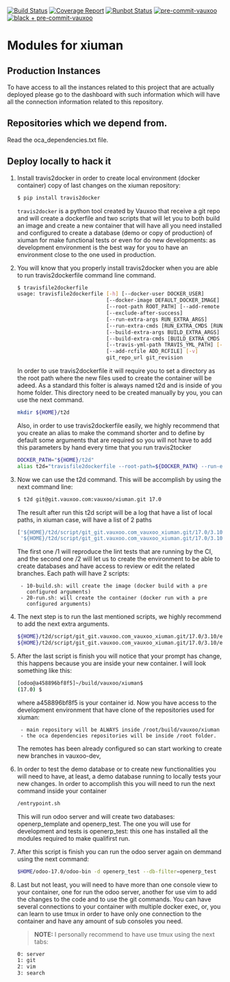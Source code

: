 [![Build Status](https://git.vauxoo.com/vauxoo/xiuman/badges/17.0/pipeline.svg)](https://git.vauxoo.com/vauxoo/xiuman/pipelines)
[![Coverage Report](https://git.vauxoo.com/vauxoo/xiuman/badges/17.0/coverage.svg)](https://coverage.vauxoo.com/17-0-xiuman)
[![Runbot Status](https://runbot.vauxoo.com/runbot/badge/109/17.0.svg)](https://runbot.vauxoo.com/runbot/repo/git-git-vauxoo-com-vauxoo-xiuman-git-109)
[![pre-commit-vauxoo](https://img.shields.io/badge/pre--commit-enabled-brightgreen?logo=pre-commit&logoColor=white)](https://github.com/vauxoo/pre-commit-vauxoo)
[![black + pre-commit-vauxoo](https://img.shields.io/badge/code%20style-black-000000.svg)](https://github.com/vauxoo/pre-commit-vauxoo)


Modules for xiuman
==================

Production Instances
--------------------

To have access to all the instances related to this project that are actually
deployed please go to the dashboard with such information which will have
all the connection information related to this repository.

Repositories which we depend from.
---

Read the oca_dependencies.txt file.

Deploy locally to hack it
---

1. Install travis2docker in order to create local environment (docker
   container) copy of last changes on the xiuman repository:

    ```bash
    $ pip install travis2docker
    ```
    `travis2docker` is a python tool created by Vauxoo that receive a git repo
    and will create a dockerfile and two scripts that will let you to both
    build an image and create a new container that will have all you need
    installed and configured to create a database (demo or copy of production)
    of xiuman for make functional tests or even for do new developments:
    as development environment is the best way for you to have an environment
    close to the one used in production.

2. You will know that you properly install travis2docker when you are able to
   run travis2dockerfile command line command.

    ```bash
    $ travisfile2dockerfile
    usage: travisfile2dockerfile [-h] [--docker-user DOCKER_USER]
                                 [--docker-image DEFAULT_DOCKER_IMAGE]
                                 [--root-path ROOT_PATH] [--add-remote REMOTES]
                                 [--exclude-after-success]
                                 [--run-extra-args RUN_EXTRA_ARGS]
                                 [--run-extra-cmds [RUN_EXTRA_CMDS [RUN_EXTRA_CMDS ...]]]
                                 [--build-extra-args BUILD_EXTRA_ARGS]
                                 [--build-extra-cmds [BUILD_EXTRA_CMDS [BUILD_EXTRA_CMDS ...]]]
                                 [--travis-yml-path TRAVIS_YML_PATH] [--no-clone]
                                 [--add-rcfile ADD_RCFILE] [-v]
                                 git_repo_url git_revision
    ```

    In order to use travis2dockerfile it will require you to set a directory as
    the root path where the new files used to create the container will be
    adeed. As a standard this folter is always named t2d and is inside of
    you home folder. This directory need to be created manually by you, you can
    use the next command.

    ```bash
    mkdir ${HOME}/t2d
    ```

    Also, in order to use travis2dockerfile easily, we highly recommend that you
    create an alias to make the command shorter and to define by default some
    arguments that are required so you will not have to add this parameters by
    hand every time that you run travis2tocker

    ```bash
    DOCKER_PATH="${HOME}/t2d"
    alias t2d="travisfile2dockerfile --root-path=${DOCKER_PATH} --run-extra-args='-it -e LANG=en_US.UTF-8' --add-remote=vauxoo"
    ```
3. Now we can use the t2d command. This will be accomplish by using the next
   command line:

    ```bash
    $ t2d git@git.vauxoo.com:vauxoo/xiuman.git 17.0
    ```

    The result after run this t2d script will be a log that have a list of
    local paths, in xiuman case, will have a list of 2 paths

    ```bash
    ['${HOME}/t2d/script/git_git.vauxoo.com_vauxoo_xiuman.git/17.0/3.10/env_1_job_1',
     '${HOME}/t2d/script/git_git.vauxoo.com_vauxoo_xiuman.git/17.0/3.10/env_2_job_1']
    ```

    The first one /1 will reproduce the lint tests that are running by the CI,
    and the second one /2 will let us to create the environment to be able to
    create databases and have access to review or edit the related branches.
    Each path will have 2 scripts:

        - 10-build.sh: will create the image (docker build with a pre
          configured arguments)
        - 20-run.sh: will create the container (docker run with a pre
          configured arguments)

4. The next step is to run the last mentioned scripts, we highly recommend to
   add the next extra arguments.

    ```bash
    ${HOME}/t2d/script/git_git.vauxoo.com_vauxoo_xiuman.git/17.0/3.10/env_2_job_1/10-build.sh --no-cache
    ${HOME}/t2d/script/git_git.vauxoo.com_vauxoo_xiuman.git/17.0/3.10/env_2_job_1/20-run.sh --entrypoint=bash
    ```

5. After the last script is finish you will notice that your prompt has change,
   this happens because you are inside your new container. I will look something
   like this:

    ```bash
    [odoo@a458896bf8f5]~/build/vauxoo/xiuman$
    (17.0) $
    ```

    where a458896bf8f5 is your container id. Now you have access to the
    development environment that have clone of the repositories used for
    xiuman:

        - main repository will be ALWAYS inside /root/build/vauxoo/xiuman
        - the oca dependencies repositories will be inside /root folder.

    The remotes has been already configured so can start working to create
    new branches in vauxoo-dev,

6. In order to test the demo database or to create new functionalities you
   will need to have, at least, a demo database running to locally tests
   your new changes. In order to accomplish this you will need to run the next
   command inside your container

    ```bash
    /entrypoint.sh
    ```

    This will run odoo server and will create two databases: openerp_template
    and openerp_test. The one you will use for development and tests is
    openerp_test: this one has installed all the modules required to make
    qualifirst run.

7. After this script is finish you can run the odoo server again on demmand
   using the next command:

    ```bash
    $HOME/odoo-17.0/odoo-bin -d openerp_test --db-filter=openerp_test
    ```

8. Last but not least, you will need to have more than one console view to your
   container, one for run the odoo server, another for use vim to add the changes
   to the code and to use the git commands. You can have several connections to
   your container with multiple docker exec, or, you can learn to use tmux in
   order to have only one connection to the container and have any amount of
   sub consoles you need.

    > **NOTE:** I personally recommend to have use tmux using the next tabs:
    >
    ```bash
    0: server
    1: git
    2: vim
    3: search
    ```
